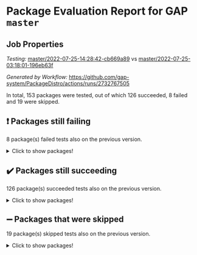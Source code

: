 # Package Evaluation Report for GAP `master`

## Job Properties

*Testing:* [master/2022-07-25-14:28:42-cb669a89](https://github.com/gap-system/PackageDistro/blob/data/reports/master/2022-07-25-14:28:42-cb669a89) vs [master/2022-07-25-03:18:01-196eb63f](https://github.com/gap-system/PackageDistro/blob/data/reports/master/2022-07-25-03:18:01-196eb63f)

*Generated by Workflow:* https://github.com/gap-system/PackageDistro/actions/runs/2732767505

In total, 153 packages were tested, out of which 126 succeeded, 8 failed and 19 were skipped.

## :exclamation: Packages still failing

8 package(s) failed tests also on the previous version.
<details><summary>Click to show packages!</summary>

- francy 1.2.4 [(failure)](https://github.com/gap-system/PackageDistro/runs/7501552663?check_suite_focus=true)
- hap 1.46 [(failure)](https://github.com/gap-system/PackageDistro/runs/7501554225?check_suite_focus=true)
- packagemanager 1.2 [(failure)](https://github.com/gap-system/PackageDistro/runs/7501560736?check_suite_focus=true)
- qpa 1.33 [(failure)](https://github.com/gap-system/PackageDistro/runs/7501562189?check_suite_focus=true)
- rcwa 4.6.4 [(failure)](https://github.com/gap-system/PackageDistro/runs/7501562689?check_suite_focus=true)
- recog 1.3.2 [(failure)](https://github.com/gap-system/PackageDistro/runs/7501563013?check_suite_focus=true)
- semigroups 4.0.0 [(failure)](https://github.com/gap-system/PackageDistro/runs/7501563776?check_suite_focus=true)
- yangbaxter 0.10.0 [(failure)](https://github.com/gap-system/PackageDistro/runs/7501568895?check_suite_focus=true)
</details>

## :heavy_check_mark: Packages still succeeding

126 package(s) succeeded tests also on the previous version.
<details><summary>Click to show packages!</summary>

- ace 5.4 [(success)](https://github.com/gap-system/PackageDistro/runs/7501544679?check_suite_focus=true)
- aclib 1.3.2 [(success)](https://github.com/gap-system/PackageDistro/runs/7501544826?check_suite_focus=true)
- agt 0.2 [(success)](https://github.com/gap-system/PackageDistro/runs/7501544966?check_suite_focus=true)
- alnuth 3.2.1 [(success)](https://github.com/gap-system/PackageDistro/runs/7501545177?check_suite_focus=true)
- anupq 3.2.6 [(success)](https://github.com/gap-system/PackageDistro/runs/7501545353?check_suite_focus=true)
- atlasrep 2.1.2 [(success)](https://github.com/gap-system/PackageDistro/runs/7501545467?check_suite_focus=true)
- autodoc 2022.07.10 [(success)](https://github.com/gap-system/PackageDistro/runs/7501545591?check_suite_focus=true)
- automata 1.15 [(success)](https://github.com/gap-system/PackageDistro/runs/7501545744?check_suite_focus=true)
- automgrp 1.3.2 [(success)](https://github.com/gap-system/PackageDistro/runs/7501545951?check_suite_focus=true)
- autpgrp 1.10.2 [(success)](https://github.com/gap-system/PackageDistro/runs/7501546113?check_suite_focus=true)
- cap 2022.06-05 [(success)](https://github.com/gap-system/PackageDistro/runs/7501546280?check_suite_focus=true)
- caratinterface 2.3.3 [(success)](https://github.com/gap-system/PackageDistro/runs/7501546442?check_suite_focus=true)
- cddinterface 2020.06.24 [(success)](https://github.com/gap-system/PackageDistro/runs/7501546640?check_suite_focus=true)
- circle 1.6.5 [(success)](https://github.com/gap-system/PackageDistro/runs/7501546916?check_suite_focus=true)
- classicpres 1.22 [(success)](https://github.com/gap-system/PackageDistro/runs/7501547129?check_suite_focus=true)
- cohomolo 1.6.10 [(success)](https://github.com/gap-system/PackageDistro/runs/7501547346?check_suite_focus=true)
- congruence 1.2.4 [(success)](https://github.com/gap-system/PackageDistro/runs/7501547591?check_suite_focus=true)
- corelg 1.56 [(success)](https://github.com/gap-system/PackageDistro/runs/7501547972?check_suite_focus=true)
- crime 1.6 [(success)](https://github.com/gap-system/PackageDistro/runs/7501548166?check_suite_focus=true)
- crisp 1.4.5 [(success)](https://github.com/gap-system/PackageDistro/runs/7501548321?check_suite_focus=true)
- crypting 0.10 [(success)](https://github.com/gap-system/PackageDistro/runs/7501548625?check_suite_focus=true)
- cryst 4.1.24 [(success)](https://github.com/gap-system/PackageDistro/runs/7501548724?check_suite_focus=true)
- crystcat 1.1.9 [(success)](https://github.com/gap-system/PackageDistro/runs/7501548884?check_suite_focus=true)
- ctbllib 1.3.4 [(success)](https://github.com/gap-system/PackageDistro/runs/7501549115?check_suite_focus=true)
- cubefree 1.19 [(success)](https://github.com/gap-system/PackageDistro/runs/7501549280?check_suite_focus=true)
- curlinterface 2.2.2 [(success)](https://github.com/gap-system/PackageDistro/runs/7501549430?check_suite_focus=true)
- cvec 2.7.5 [(success)](https://github.com/gap-system/PackageDistro/runs/7501549573?check_suite_focus=true)
- datastructures 0.2.7 [(success)](https://github.com/gap-system/PackageDistro/runs/7501549726?check_suite_focus=true)
- deepthought 1.0.5 [(success)](https://github.com/gap-system/PackageDistro/runs/7501549910?check_suite_focus=true)
- design 1.7 [(success)](https://github.com/gap-system/PackageDistro/runs/7501550077?check_suite_focus=true)
- difsets 2.3.1 [(success)](https://github.com/gap-system/PackageDistro/runs/7501550284?check_suite_focus=true)
- digraphs 1.5.3 [(success)](https://github.com/gap-system/PackageDistro/runs/7501550512?check_suite_focus=true)
- edim 1.3.5 [(success)](https://github.com/gap-system/PackageDistro/runs/7501550673?check_suite_focus=true)
- example 4.3.1 [(success)](https://github.com/gap-system/PackageDistro/runs/7501550898?check_suite_focus=true)
- factint 1.6.3 [(success)](https://github.com/gap-system/PackageDistro/runs/7501551110?check_suite_focus=true)
- ferret 1.0.8 [(success)](https://github.com/gap-system/PackageDistro/runs/7501551369?check_suite_focus=true)
- fga 1.4.0 [(success)](https://github.com/gap-system/PackageDistro/runs/7501551549?check_suite_focus=true)
- fining 1.5 [(success)](https://github.com/gap-system/PackageDistro/runs/7501551762?check_suite_focus=true)
- float 1.0.3 [(success)](https://github.com/gap-system/PackageDistro/runs/7501551931?check_suite_focus=true)
- format 1.4.3 [(success)](https://github.com/gap-system/PackageDistro/runs/7501552036?check_suite_focus=true)
- forms 1.2.8 [(success)](https://github.com/gap-system/PackageDistro/runs/7501552165?check_suite_focus=true)
- fplsa 1.2.5 [(success)](https://github.com/gap-system/PackageDistro/runs/7501552336?check_suite_focus=true)
- fr 2.4.8 [(success)](https://github.com/gap-system/PackageDistro/runs/7501552509?check_suite_focus=true)
- fwtree 1.3 [(success)](https://github.com/gap-system/PackageDistro/runs/7501552803?check_suite_focus=true)
- gbnp 1.0.5 [(success)](https://github.com/gap-system/PackageDistro/runs/7501552952?check_suite_focus=true)
- generalizedmorphismsforcap 2022.05-01 [(success)](https://github.com/gap-system/PackageDistro/runs/7501553107?check_suite_focus=true)
- genss 1.6.6 [(success)](https://github.com/gap-system/PackageDistro/runs/7501553232?check_suite_focus=true)
- gradedringforhomalg 2022.06-01 [(success)](https://github.com/gap-system/PackageDistro/runs/7501553339?check_suite_focus=true)
- grape 4.8.5 [(success)](https://github.com/gap-system/PackageDistro/runs/7501553501?check_suite_focus=true)
- groupoids 1.69 [(success)](https://github.com/gap-system/PackageDistro/runs/7501553655?check_suite_focus=true)
- grpconst 2.6.2 [(success)](https://github.com/gap-system/PackageDistro/runs/7501553783?check_suite_focus=true)
- guarana 0.96.3 [(success)](https://github.com/gap-system/PackageDistro/runs/7501553913?check_suite_focus=true)
- guava 3.16 [(success)](https://github.com/gap-system/PackageDistro/runs/7501554042?check_suite_focus=true)
- hapcryst 0.1.14 [(success)](https://github.com/gap-system/PackageDistro/runs/7501554357?check_suite_focus=true)
- hecke 1.5.3 [(success)](https://github.com/gap-system/PackageDistro/runs/7501554593?check_suite_focus=true)
- help 3.5 [(success)](https://github.com/gap-system/PackageDistro/runs/7501554717?check_suite_focus=true)
- idrel 2.44 [(success)](https://github.com/gap-system/PackageDistro/runs/7501554865?check_suite_focus=true)
- images 1.3.1 [(success)](https://github.com/gap-system/PackageDistro/runs/7501554990?check_suite_focus=true)
- intpic 0.3.0 [(success)](https://github.com/gap-system/PackageDistro/runs/7501555140?check_suite_focus=true)
- io 4.7.2 [(success)](https://github.com/gap-system/PackageDistro/runs/7501555291?check_suite_focus=true)
- irredsol 1.4.3 [(success)](https://github.com/gap-system/PackageDistro/runs/7501555494?check_suite_focus=true)
- json 2.1.0 [(success)](https://github.com/gap-system/PackageDistro/runs/7501555727?check_suite_focus=true)
- jupyterkernel 1.4.1 [(success)](https://github.com/gap-system/PackageDistro/runs/7501555929?check_suite_focus=true)
- jupyterviz 1.5.1 [(success)](https://github.com/gap-system/PackageDistro/runs/7501556133?check_suite_focus=true)
- kan 1.34 [(success)](https://github.com/gap-system/PackageDistro/runs/7501556346?check_suite_focus=true)
- kbmag 1.5.9 [(success)](https://github.com/gap-system/PackageDistro/runs/7501556490?check_suite_focus=true)
- laguna 3.9.5 [(success)](https://github.com/gap-system/PackageDistro/runs/7501556677?check_suite_focus=true)
- liealgdb 2.2.1 [(success)](https://github.com/gap-system/PackageDistro/runs/7501556892?check_suite_focus=true)
- liepring 2.6 [(success)](https://github.com/gap-system/PackageDistro/runs/7501557112?check_suite_focus=true)
- liering 2.4.2 [(success)](https://github.com/gap-system/PackageDistro/runs/7501557294?check_suite_focus=true)
- linearalgebraforcap 2022.06-03 [(success)](https://github.com/gap-system/PackageDistro/runs/7501557581?check_suite_focus=true)
- loops 3.4.1 [(success)](https://github.com/gap-system/PackageDistro/runs/7501557832?check_suite_focus=true)
- lpres 1.0.3 [(success)](https://github.com/gap-system/PackageDistro/runs/7501558040?check_suite_focus=true)
- majoranaalgebras 1.4 [(success)](https://github.com/gap-system/PackageDistro/runs/7501558237?check_suite_focus=true)
- mapclass 1.4.5 [(success)](https://github.com/gap-system/PackageDistro/runs/7501558462?check_suite_focus=true)
- matgrp 0.64 [(success)](https://github.com/gap-system/PackageDistro/runs/7501558637?check_suite_focus=true)
- modisom 2.5.2 [(success)](https://github.com/gap-system/PackageDistro/runs/7501558804?check_suite_focus=true)
- modulepresentationsforcap 2022.05-03 [(success)](https://github.com/gap-system/PackageDistro/runs/7501558982?check_suite_focus=true)
- monoidalcategories 2022.06-07 [(success)](https://github.com/gap-system/PackageDistro/runs/7501559144?check_suite_focus=true)
- nconvex 2020.11-04 [(success)](https://github.com/gap-system/PackageDistro/runs/7501559315?check_suite_focus=true)
- nilmat 1.4.1 [(success)](https://github.com/gap-system/PackageDistro/runs/7501559482?check_suite_focus=true)
- nock 1.5 [(success)](https://github.com/gap-system/PackageDistro/runs/7501559601?check_suite_focus=true)
- normalizinterface 1.3.3 [(success)](https://github.com/gap-system/PackageDistro/runs/7501559814?check_suite_focus=true)
- nq 2.5.8 [(success)](https://github.com/gap-system/PackageDistro/runs/7501560052?check_suite_focus=true)
- numericalsgps 1.3.0 [(success)](https://github.com/gap-system/PackageDistro/runs/7501560218?check_suite_focus=true)
- openmath 11.5.1 [(success)](https://github.com/gap-system/PackageDistro/runs/7501560424?check_suite_focus=true)
- orb 4.8.5 [(success)](https://github.com/gap-system/PackageDistro/runs/7501560587?check_suite_focus=true)
- patternclass 2.4.2 [(success)](https://github.com/gap-system/PackageDistro/runs/7501560895?check_suite_focus=true)
- permut 2.0.4 [(success)](https://github.com/gap-system/PackageDistro/runs/7501561101?check_suite_focus=true)
- polenta 1.3.10 [(success)](https://github.com/gap-system/PackageDistro/runs/7501561361?check_suite_focus=true)
- polymaking 0.8.6 [(success)](https://github.com/gap-system/PackageDistro/runs/7501561527?check_suite_focus=true)
- primgrp 3.4.2 [(success)](https://github.com/gap-system/PackageDistro/runs/7501561724?check_suite_focus=true)
- profiling 2.5.0 [(success)](https://github.com/gap-system/PackageDistro/runs/7501561923?check_suite_focus=true)
- quagroup 1.8.3 [(success)](https://github.com/gap-system/PackageDistro/runs/7501562381?check_suite_focus=true)
- radiroot 2.9 [(success)](https://github.com/gap-system/PackageDistro/runs/7501562529?check_suite_focus=true)
- rds 1.8 [(success)](https://github.com/gap-system/PackageDistro/runs/7501562853?check_suite_focus=true)
- repndecomp 1.2.1 [(success)](https://github.com/gap-system/PackageDistro/runs/7501563178?check_suite_focus=true)
- repsn 3.1.0 [(success)](https://github.com/gap-system/PackageDistro/runs/7501563313?check_suite_focus=true)
- resclasses 4.7.2 [(success)](https://github.com/gap-system/PackageDistro/runs/7501563497?check_suite_focus=true)
- scscp 2.3.1 [(success)](https://github.com/gap-system/PackageDistro/runs/7501563629?check_suite_focus=true)
- sglppow 2.2 [(success)](https://github.com/gap-system/PackageDistro/runs/7501563919?check_suite_focus=true)
- sgpviz 0.999.5 [(success)](https://github.com/gap-system/PackageDistro/runs/7501564106?check_suite_focus=true)
- simpcomp 2.1.14 [(success)](https://github.com/gap-system/PackageDistro/runs/7501564242?check_suite_focus=true)
- singular 2020.12.18 [(success)](https://github.com/gap-system/PackageDistro/runs/7501564424?check_suite_focus=true)
- sla 1.5.3 [(success)](https://github.com/gap-system/PackageDistro/runs/7501564665?check_suite_focus=true)
- smallgrp 1.5 [(success)](https://github.com/gap-system/PackageDistro/runs/7501564815?check_suite_focus=true)
- smallsemi 0.6.13 [(success)](https://github.com/gap-system/PackageDistro/runs/7501564990?check_suite_focus=true)
- sonata 2.9.4 [(success)](https://github.com/gap-system/PackageDistro/runs/7501565243?check_suite_focus=true)
- sophus 1.25 [(success)](https://github.com/gap-system/PackageDistro/runs/7501565552?check_suite_focus=true)
- spinsym 1.5.2 [(success)](https://github.com/gap-system/PackageDistro/runs/7501565718?check_suite_focus=true)
- symbcompcc 1.3.2 [(success)](https://github.com/gap-system/PackageDistro/runs/7501565882?check_suite_focus=true)
- thelma 1.3 [(success)](https://github.com/gap-system/PackageDistro/runs/7501566056?check_suite_focus=true)
- tomlib 1.2.9 [(success)](https://github.com/gap-system/PackageDistro/runs/7501566219?check_suite_focus=true)
- toric 1.9.5 [(success)](https://github.com/gap-system/PackageDistro/runs/7501566422?check_suite_focus=true)
- toricvarieties 2022.07.13 [(success)](https://github.com/gap-system/PackageDistro/runs/7501566574?check_suite_focus=true)
- transgrp 3.6.3 [(success)](https://github.com/gap-system/PackageDistro/runs/7501566752?check_suite_focus=true)
- ugaly 4.0.3 [(success)](https://github.com/gap-system/PackageDistro/runs/7501566890?check_suite_focus=true)
- unipot 1.5 [(success)](https://github.com/gap-system/PackageDistro/runs/7501567066?check_suite_focus=true)
- unitlib 4.1.0 [(success)](https://github.com/gap-system/PackageDistro/runs/7501567256?check_suite_focus=true)
- utils 0.74 [(success)](https://github.com/gap-system/PackageDistro/runs/7501567451?check_suite_focus=true)
- uuid 0.7 [(success)](https://github.com/gap-system/PackageDistro/runs/7501567763?check_suite_focus=true)
- walrus 0.9991 [(success)](https://github.com/gap-system/PackageDistro/runs/7501568057?check_suite_focus=true)
- wedderga 4.10.2 [(success)](https://github.com/gap-system/PackageDistro/runs/7501568277?check_suite_focus=true)
- xmod 2.88 [(success)](https://github.com/gap-system/PackageDistro/runs/7501568493?check_suite_focus=true)
- xmodalg 1.22 [(success)](https://github.com/gap-system/PackageDistro/runs/7501568719?check_suite_focus=true)
- zeromqinterface 0.13 [(success)](https://github.com/gap-system/PackageDistro/runs/7501569131?check_suite_focus=true)
</details>

## :heavy_minus_sign: Packages that were skipped

19 package(s) skipped tests also on the previous version.
<details><summary>Click to show packages!</summary>

- 4ti2interface 2022.03-01 [(skipped)](https://github.com/gap-system/PackageDistro/runs/7501303363?check_suite_focus=true)
- browse 1.8.14 [(skipped)](https://github.com/gap-system/PackageDistro/runs/7501303363?check_suite_focus=true)
- examplesforhomalg 2022.03-01 [(skipped)](https://github.com/gap-system/PackageDistro/runs/7501303363?check_suite_focus=true)
- gapdoc 1.6.5 [(skipped)](https://github.com/gap-system/PackageDistro/runs/7501303363?check_suite_focus=true)
- gauss 2022.03-01 [(skipped)](https://github.com/gap-system/PackageDistro/runs/7501303363?check_suite_focus=true)
- gaussforhomalg 2022.03-01 [(skipped)](https://github.com/gap-system/PackageDistro/runs/7501303363?check_suite_focus=true)
- gradedmodules 2022.03-01 [(skipped)](https://github.com/gap-system/PackageDistro/runs/7501303363?check_suite_focus=true)
- homalg 2022.03-01 [(skipped)](https://github.com/gap-system/PackageDistro/runs/7501303363?check_suite_focus=true)
- homalgtocas 2022.03-01 [(skipped)](https://github.com/gap-system/PackageDistro/runs/7501303363?check_suite_focus=true)
- io_forhomalg 2022.03-01 [(skipped)](https://github.com/gap-system/PackageDistro/runs/7501303363?check_suite_focus=true)
- itc 1.5.1 [(skipped)](https://github.com/gap-system/PackageDistro/runs/7501303363?check_suite_focus=true)
- localizeringforhomalg 2022.03-01 [(skipped)](https://github.com/gap-system/PackageDistro/runs/7501303363?check_suite_focus=true)
- matricesforhomalg 2022.06-01 [(skipped)](https://github.com/gap-system/PackageDistro/runs/7501303363?check_suite_focus=true)
- modules 2022.03-01 [(skipped)](https://github.com/gap-system/PackageDistro/runs/7501303363?check_suite_focus=true)
- polycyclic 2.16 [(skipped)](https://github.com/gap-system/PackageDistro/runs/7501303363?check_suite_focus=true)
- ringsforhomalg 2022.04-01 [(skipped)](https://github.com/gap-system/PackageDistro/runs/7501303363?check_suite_focus=true)
- sco 2022.03-01 [(skipped)](https://github.com/gap-system/PackageDistro/runs/7501303363?check_suite_focus=true)
- toolsforhomalg 2022.05-01 [(skipped)](https://github.com/gap-system/PackageDistro/runs/7501303363?check_suite_focus=true)
- xgap 4.31 [(skipped)](https://github.com/gap-system/PackageDistro/runs/7501303363?check_suite_focus=true)
</details>

